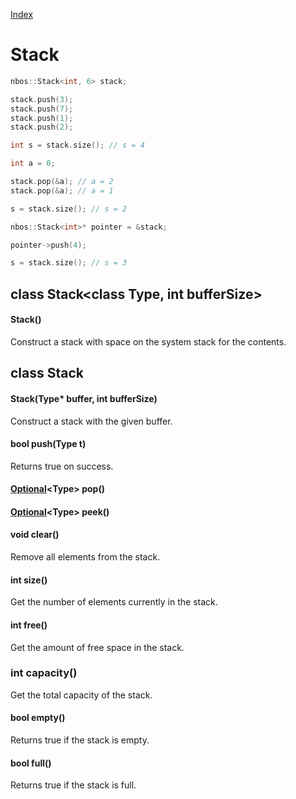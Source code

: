 [Index](../index.hpp.md#index)

# Stack

```c++
nbos::Stack<int, 6> stack;

stack.push(3);
stack.push(7);
stack.push(1);
stack.push(2);

int s = stack.size(); // s = 4

int a = 0;

stack.pop(&a); // a = 2
stack.pop(&a); // a = 1

s = stack.size(); // s = 2

nbos::Stack<int>* pointer = &stack;

pointer->push(4);

s = stack.size(); // s = 3
```

## class Stack<class Type, int bufferSize\>

#### Stack()
Construct a stack with space on the system stack for the contents.

## class Stack

#### Stack(Type\* buffer, int bufferSize)
Construct a stack with the given buffer.

#### bool push(Type t)
Returns true on success.

#### [Optional](type.hpp.md#class-optionalclass-t)<Type\> pop()

#### [Optional](type.hpp.md#class-optionalclass-t)<Type\> peek()

#### void clear()
Remove all elements from the stack.

#### int size()
Get the number of elements currently in the stack.

#### int free()
Get the amount of free space in the stack.

### int capacity()
Get the total capacity of the stack.

#### bool empty()
Returns true if the stack is empty.

#### bool full()
Returns true if the stack is full.
